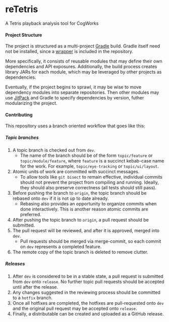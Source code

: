 # reTetris

A Tetris playback analysis tool for CogWorks

#### Project Structure
The project is structured as a multi-project [Gradle](https://gradle.org/) build.
Gradle itself need not be installed, since a [wrapper](https://docs.gradle.org/current/userguide/gradle_wrapper.html) is included in the repository.

More specifically, it consists of reusable modules that may define their own dependencies and API exposures. Additionally, the build process creates library JARs for each module, which may be leveraged by other projects as dependencies.

Eventually, if the project begins to sprawl, it may be wise to move dependency modules into separate repositories. Then other modules may use [JitPack](https://jitpack.io/) and Gradle to specify dependencies by version, futher modularizing the project.

#### Contributing
This repository uses a branch oriented workflow that goes like this:
##### Topic branches
1. A topic branch is checked out from `dev`.
    - The name of the branch should be of the form `topic/feature` or `topic/module/feature`, where `feature` is a succinct kebab-case name for the work. For example, `topic/eye-tracking` or `topic/ui/layout`.
2. Atomic units of work are committed with succinct messages.
    - To allow tools like `git bisect` to remain effective, individual commits should not prevent the project from compiling and running. Ideally, they should also preserve correctness (all tests should still pass).
3. Before pushing the branch to `origin`, the topic branch should be rebased onto `dev` if it is not up to date already.
    - Rebasing also provides an opportunity to organize commits when done interactively. This is another reason atomic commits are preferred.
4. After pushing the topic branch to `origin`, a pull request should be submitted.
5. The pull request will be reviewed, and after it is approved, merged into `dev`.
    - Pull requests should be merged via merge-commit, so each commit on `dev` represents a completed feature.
6. The remote copy of the topic branch is deleted to remove clutter.

##### Releases
1. After `dev` is considered to be in a stable state, a pull request is submitted from `dev` onto `release`. No further topic pull requests should be accepted until after the release.
2. Any changes suggested in the reviewing process should be committed to a `hotfix` branch.
3. Once all hotfixes are completed, the hotfixes are pull-requested onto `dev` and the original pull request may be accepted onto `release`.
4. Finally, a distributable can be created and uploaded as a GitHub release.
